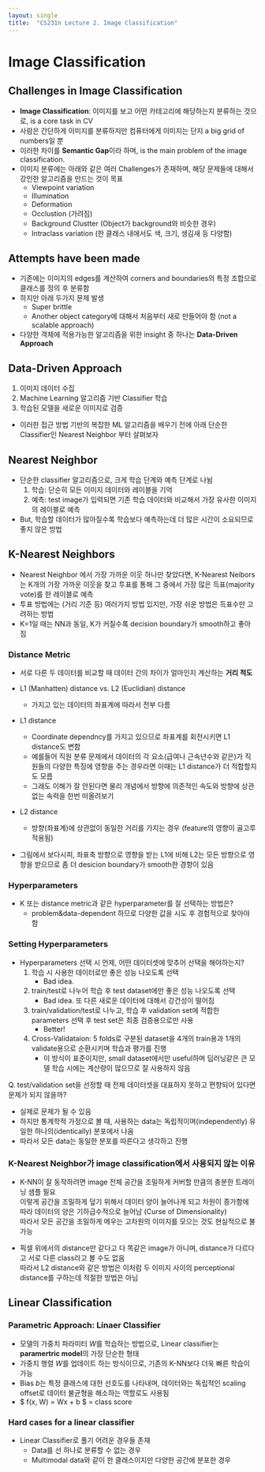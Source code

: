 ```yaml
---
layout: single
title:  "CS231n Lecture 2. Image Classification"
---
```


# Image Classification


## Challenges in Image Classification

- **Image Classification**: 이미지를 보고 어떤 카테고리에 해당하는지 분류하는 것으로, is a core task in CV
- 사람은 간단하게 이미지를 분류하지만 컴퓨터에게 이미지는 단지 a big grid of numbers일 뿐
- 이러한 차이를 **Semantic Gap**이라 하며, is the main problem of the image classification.
- 이미지 분류에는 아래와 같은 여러 Challenges가 존재하며, 해당 문제들에 대해서 강인한 알고리즘을 만드는 것이 목표
    - Viewpoint variation
    - Illumination
    - Deformation
    - Occlustion (가려짐)
    - Background Clustter (Object가 background와 비슷한 경우)
    - Intraclass variation (한 클래스 내에서도 색, 크기, 생김새 등 다양함)


## Attempts have been made

- 기존에는 이미지의  edges를 계산하여 corners and boundaries의 특정 조합으로 클래스를 정의 후 분류함
- 하지만 아래 두가지 문제 발생
    - Super brittle
    - Another object category에 대해서 처음부터 새로 만들어야 함 (not a scalable approach) 
- 다양한 객체에 적용가능한 알고리즘을 위한 insight 중 하나는 **Data-Driven Approach**

## Data-Driven Approach

1. 이미지 데이터 수집
2. Machine Learning 알고리즘 기반 Classifier 학습
3. 학습된 모델을 새로운 이미지로 검증

- 이러한 접근 방법 기반의 복잡한 ML 알고리즘을 배우기 전에 아래 단순한 Classifier인 Nearest Neighbor 부터 살펴보자


## Nearest Neighbor

- 단순한 classifier 알고리즘으로, 크게 학습 단계와 예측 단계로 나뉨
    1. 학습: 단순히 모든 이미지 데이터와 레이블을 기억
    2. 예측: test image가 입력되면 기존 학습 데이터와 비교해서 가장 유사한 이미지의 레이블로 예측
- But, 학습할 데이터가 많아질수록 학습보다 예측하는데 더 많은 시간이 소요되므로 좋지 않은 방법

## K-Nearest Neighbors

- Nearest Neighbor 에서 가장 가까운 이웃 하나만 찾았다면, K-Nearest Neibors는 K개의 가장 가까운 이웃을 찾고 투표를 통해 그 중에서 가장 많은 득표(majority vote)를 한 레이블로 예측
- 투표 방법에는 (거리 기준 등) 여러가지 방법 있지만, 가장 쉬운 방법은 득표수만 고려하는 방법
- K=1일 때는 NN과 동일, K가 커질수록 decision boundary가 smooth하고 좋아짐

### Distance Metric



- 서로 다른 두 데이터를 비교할 때 데이터 간의 차이가 얼마인지 계산하는 **거리 척도**

- L1 (Manhatten) distance vs. L2 (Euclidian) distance
    - 가지고 있는 데이터의 좌표계에 따라서 전부 다름
- L1 distance
    - Coordinate dependncy를 가지고 있으므로 좌표계를 회전시키면 L1 distance도 변함
    - 예를들어 직원 분류 문제에서 데이터의 각 요소(급여나 근속년수와 같은)가 직원들의 다양한 특징에 영향을 주는 경우라면 이때는 L1 distance가 더 적합할지도 모름
    - 그래도 이해가 잘 안된다면 물리 개념에서 방향에 의존적인 속도와 방향에 상관없는 속력을 한번 떠올려보기

- L2 distance
    - 방향(좌표계)에 상관없이 동일한 거리를 가지는 경우 (feature의 영향이 골고루 적용됨)

- 그림에서 보다시피, 좌표축 방향으로 영향을 받는 L1에 비해 L2는 모든 방향으로 영향을 받으므로 좀 더 desicion boundary가 smooth한 경향이 있음

### Hyperparameters

- K 또는 distance metric과 같은 hyperparameter를 잘 선택하는 방법은?
    - problem&data-dependent 하므로 다양한 값을 시도 후 경험적으로 찾아야 함

### Setting Hyperparameters

- Hyperparameters 선택 시 언제, 어떤 데이터셋에 맞추어 선택을 해야하는지?
    1. 학습 시 사용한 데이터로만 좋은 성능 나오도록 선택
        - Bad idea.
    2. train/test로 나누어 학습 후 test dataset에만 좋은 성능 나오도록 선택
        - Bad idea. 또 다른 새로운 데이터에 대해서 강건성이 떨어짐
    3. train/validation/test로 나누고, 학습 후 validation set에 적합한 parameters 선택 후 test set은 최종 검증용으로만 사용
        - Better!
    4. Cross-Validataion: 5 folds로 구분된 dataset을 4개의 train용과 1개의 validate용으로 순환시키며 학습과 평가를 진행
        - 이 방식이 표준이지만, small dataset에서만 useful하며 딥러닝같은 큰 모델 학습 시에는 계산량이 많으므로 잘 사용하지 않음       

Q. test/validation set을 선정할 때 전체 데이터셋을 대표하지 못하고 편향되어 있다면 문제가 되지 않을까?  
- 실제로 문제가 될 수 있음
- 하지만 통계학적 가정으로 볼 때, 사용하는 data는 독립적이며(independently) 유일한 하나의(identically) 분포에서 나옴
- 따라서 모든 data는 동일한 분포를 따른다고 생각하고 진행


### K-Nearest Neighbor가 image classification에서 사용되지 않는 이유

- K-NN이 잘 동작하려면 image 전체 공간을 조밀하게 커버할 만큼의 충분한 트레이닝 샘플 필요   
이렇게 공간을 조밀하게 덮기 위해서 데이터 양이 늘어나게 되고 차원이 증가함에 따라 데이터의 양은 기하급수적으로 늘어남 (Curse of Dimensionality)   
따라서 모든 공간을 조밀하게 메우는 고차원의 이미지를 모으는 것도 현실적으로 불가능

- 픽셀 위에서의 distance만 같다고 다 똑같은 image가 아니며, distance가 다르다고 서로 다른 class라고 볼 수도 없음   
따라서 L2 distance와 같은 방법은 이처럼 두 이미지 사이의 perceptional distance를 구하는데 적절한 방법은 아님

## Linear Classification

### Parametric Approach: Linaer Classifier

- 모델의 가중치 파라미터 $W$를 학습하는 방법으로, Linear classifier는 **paramertric model**의 가장 단순한 형태
- 가중치 행렬 $W$를 업데이트 하는 방식이므로, 기존의 K-NN보다 더욱 빠른 학습이 가능
- Bias $b$는 특정 클래스에 대한 선호도를 나타내며, 데이터와는 독립적인 scaling offset로 데이터 불균형을 해소하는 역할로도 사용됨
- $ f(x, W) = Wx + b $ = class score

### Hard cases for a linear classifier

- Linear Classifier로 풀기 어려운 경우들 존재
    - Data를 선 하나로 분류할 수 없는 경우
    - Multimodal data와 같이 한 클래스이지만 다양한 공간에 분포한 경우
